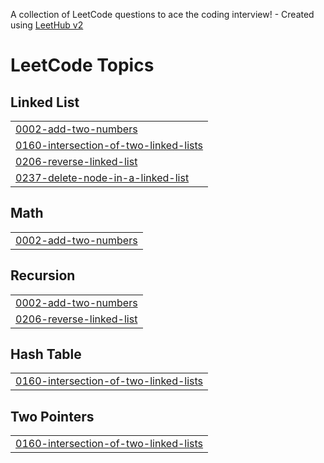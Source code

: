 A collection of LeetCode questions to ace the coding interview! - Created using [LeetHub v2](https://github.com/arunbhardwaj/LeetHub-2.0)
<!---LeetCode Topics Start-->
# LeetCode Topics
## Linked List
|  |
| ------- |
| [0002-add-two-numbers](https://github.com/asad0206/NeetCode-Soln./tree/master/0002-add-two-numbers) |
| [0160-intersection-of-two-linked-lists](https://github.com/asad0206/NeetCode-Soln./tree/master/0160-intersection-of-two-linked-lists) |
| [0206-reverse-linked-list](https://github.com/asad0206/NeetCode-Soln./tree/master/0206-reverse-linked-list) |
| [0237-delete-node-in-a-linked-list](https://github.com/asad0206/NeetCode-Soln./tree/master/0237-delete-node-in-a-linked-list) |
## Math
|  |
| ------- |
| [0002-add-two-numbers](https://github.com/asad0206/NeetCode-Soln./tree/master/0002-add-two-numbers) |
## Recursion
|  |
| ------- |
| [0002-add-two-numbers](https://github.com/asad0206/NeetCode-Soln./tree/master/0002-add-two-numbers) |
| [0206-reverse-linked-list](https://github.com/asad0206/NeetCode-Soln./tree/master/0206-reverse-linked-list) |
## Hash Table
|  |
| ------- |
| [0160-intersection-of-two-linked-lists](https://github.com/asad0206/NeetCode-Soln./tree/master/0160-intersection-of-two-linked-lists) |
## Two Pointers
|  |
| ------- |
| [0160-intersection-of-two-linked-lists](https://github.com/asad0206/NeetCode-Soln./tree/master/0160-intersection-of-two-linked-lists) |
<!---LeetCode Topics End-->